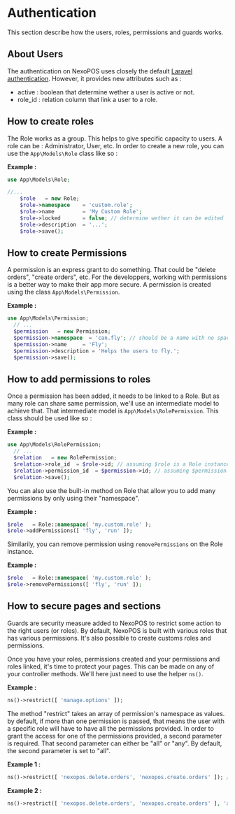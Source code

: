 # Authentication
This section describe how the users, roles, permissions and guards works.

## About Users
The authentication on NexoPOS uses closely the default [Laravel authentication](https://laravel.com/docs/7.x/authentication). 
However, it provides new attributes such as :

- active : boolean that determine wether a user is active or not.
- role_id : relation column that link a user to a role.

## How to create roles
The Role works as a group. This helps to give specific capacity to users. A role can be : Administrator, User, etc.
In order to create a new role, you can use the `App\Models\Role` class like so : 

**Example :**
```php
use App\Models\Role;

//...
    $role   = new Role;
    $role->namespace    = 'custom.role';
    $role->name         = 'My Custom Role';
    $role->locked       = false; // determine wether it can be edited
    $role->description  = '...';
    $role->save();
```

## How to create Permissions

A permission is an express grant to do something. That could be "delete orders", "create orders", etc. For the developpers, working with permissions is a 
better way to make their app more secure. A permission is created using the class `App\Models\Permission`.

**Example :**
```php
use App\Models\Permission;
  // ...
  $permission   = new Permission;
  $permission->namespace  = 'can.fly'; // should be a name with no spaces, no special characters. That's just a convention.
  $permission->name     = 'Fly';
  $permission->description = 'Helps the users to fly.';
  $permission->save();
```

## How to add permissions to roles

Once a permission has been added, it needs to be linked to a Role. But as many role can share same permission, we'll use an intermediate model to achieve that.
That intermediate model is `App\Models\RolePermission`. This class should be used like so : 

**Example :**
```php
use App\Models\RolePermission;
  // ...
  $relation   = new RolePermission;
  $relation->role_id  = $role->id; // assuming $role is a Role instance
  $relation->permission_id  = $permission->id; // assuming $permission is a Permission instance
  $relation->save();
```

You can also use the built-in method on Role that allow you to add many permissions by only using their "namespace".

**Example :**
```php
$role   = Role::namespace( 'my.custom.role' );
$role->addPermissions([ 'fly', 'run' ]);
```

Similarily, you can remove permission using `removePermissions` on the Role instance.

**Example :**
```php
$role   = Role::namespace( 'my.custom.role' );
$role->removePermissions([ 'fly', 'run' ]);
```

## How to secure pages and sections

Guards are security measure added to NexoPOS to restrict some action to the right users (or roles). 
By default, NexoPOS is built with various roles that has various permissions. It's also possible to create customs roles and permissions. 

Once you have your roles, permissions created and your permissions and roles linked, it's time to protect your pages. 
This can be made on any of your controller methods. We'll here just need to use the helper `ns()`.

**Example :**
```php
ns()->restrict([ 'manage.options' ]);
```

The method "restrict" takes an array of permission's namespace as values. by default, if more than one permission is passed, that means the user with a specific role
will have to have all the permissions provided. In order to grant the access for one of the permissions provided, a second parameter is required. That second parameter
can either be "all" or "any". By default, the second parameter is set to "all".

**Example 1 :**
```php
ns()->restrict([ 'nexopos.delete.orders', 'nexopos.create.orders' ]); // the role must have both permissions
```

**Example 2 :**
```php
ns()->restrict([ 'nexopos.delete.orders', 'nexopos.create.orders' ], 'any' ); // the role must have at least one permissions
```
